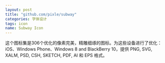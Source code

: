 ```yaml
---
layout: post
title: "github.com/pixle/subway"
categories: 字体设计
tags: icon
name: Subway Icon
---
```

这个图标集是306个优化的像素完美，精雕<!--break-->细琢的图标。为这些设备进行了优化：iOS、Windows Phone、Windows 8 and BlackBerry 10，提供 PNG, SVG, XALM, PSD, CSH, SKETCH, PDF, AI 和 EPS 格式。

